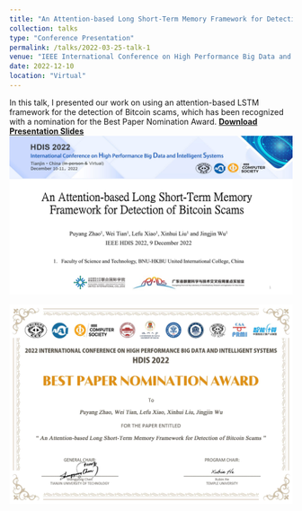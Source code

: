 ```yaml
---
title: "An Attention-based Long Short-Term Memory Framework for Detection of Bitcoin Scams."
collection: talks
type: "Conference Presentation"
permalink: /talks/2022-03-25-talk-1
venue: "IEEE International Conference on High Performance Big Data and Intelligent Systems 2022"
date: 2022-12-10
location: "Virtual"
---
```


In this talk, I presented our work on using an attention-based LSTM framework for the detection of Bitcoin scams, which has been recognized with a nomination for the Best Paper Nomination Award.
**[Download Presentation Slides](/files/Ponzi.pptx)**
![First Slide of Presentation](/images/ppt-first-slide.jpg)  

![Best Paper Nomination Award](/images/bp.png)
